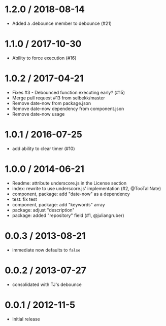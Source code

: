 
1.2.0 / 2018-08-14
==================

  * Added a .debounce member to debounce (#21)

1.1.0 / 2017-10-30
==================

  * Ability to force execution (#16)

1.0.2 / 2017-04-21
==================

 * Fixes #3 - Debounced function executing early? (#15)
 * Merge pull request #13 from selbekk/master
 * Remove date-now from package.json
 * Remove date-now dependency from component.json
 * Remove date-now usage

1.0.1 / 2016-07-25
==================

 * add ability to clear timer (#10)

1.0.0 / 2014-06-21
==================

 * Readme: attribute underscore.js in the License section
 * index: rewrite to use underscore.js' implementation (#2, @TooTallNate)
 * component, package: add "date-now" as a dependency
 * test: fix test
 * component, package: add "keywords" array
 * package: adjust "description"
 * package: added "repository" field (#1, @juliangruber)

0.0.3 / 2013-08-21
==================

 * immediate now defaults to `false`

0.0.2 / 2013-07-27
==================

 * consolidated with TJ's debounce

0.0.1 / 2012-11-5
==================

 * Initial release
